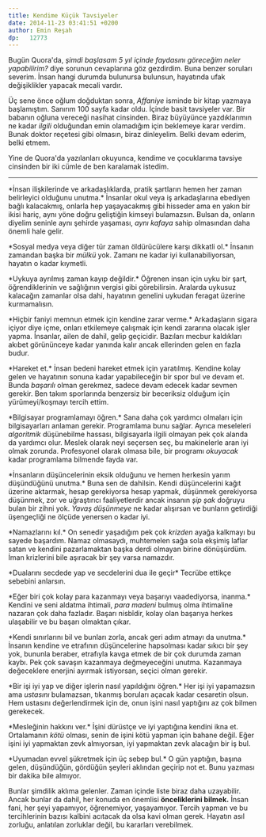 ```yaml
---
title: Kendime Küçük Tavsiyeler
date: 2014-11-23 03:41:51 +0200
author: Emin Reşah
dp:   12773
---
```


Bugün Quora'da, *şimdi başlasam 5 yıl içinde faydasını göreceğim neler
yapabilirim?* diye sorunun cevaplarına göz gezdirdim. Buna benzer
soruları severim. İnsan hangi durumda bulunursa bulunsun, hayatında ufak
değişiklikler yapacak mecali vardır.

Üç sene önce oğlum doğduktan sonra, *Affaniye* isminde bir kitap yazmaya
başlamıştım. Sanırım 100 sayfa kadar oldu. İçinde basit tavsiyeler var.
Bir babanın oğluna vereceği nasihat cinsinden. Biraz büyüyünce
yazdıklarımın ne kadar *ilgili* olduğundan emin olamadığım için
beklemeye karar verdim. Bunak doktor reçetesi gibi olmasın, biraz
dinleyelim. Belki devam ederim, belki etmem.

Yine de Quora'da yazılanları okuyunca, kendime ve çocuklarıma tavsiye
cinsinden bir iki cümle de ben karalamak istedim.

--------------

\*İnsan ilişkilerinde ve arkadaşlıklarda, pratik şartların hemen her
zaman belirleyici olduğunu unutma.\* İnsanlar okul veya iş arkadaşlarına
ebediyen bağlı kalacakmış, onlarla hep yaşayacakmış gibi hisseder ama en
yakın bir ikisi hariç, aynı yöne doğru geliştiğin kimseyi bulamazsın.
Bulsan da, onların diyelim seninle aynı şehirde yaşaması, *aynı kafaya*
sahip olmasından daha önemli hale gelir.

\*Sosyal medya veya diğer tür zaman öldürücülere karşı dikkatli ol.\*
İnsanın zamandan başka bir *mülkü* yok. Zamanı ne kadar iyi
kullanabiliyorsan, hayatın o kadar kıymetli.

\*Uykuya ayrılmış zaman kayıp değildir.\* Öğrenen insan için uyku bir
şart, öğrendiklerinin ve sağlığının vergisi gibi görebilirsin. Aralarda
uykusuz kalacağın zamanlar olsa dahi, hayatının genelini uykudan feragat
üzerine kurmamalısın.

\*Hiçbir faniyi memnun etmek için kendine zarar verme.\* Arkadaşların
sigara içiyor diye içme, onları etkilemeye çalışmak için kendi zararına
olacak işler yapma. İnsanlar, ailen de dahil, gelip geçicidir. Bazıları
mecbur kaldıkları akıbet görününceye kadar yanında kalır ancak
ellerinden gelen en fazla budur.

\*Hareket et.\* İnsan bedeni hareket etmek için yaratılmış. Kendine
kolay gelen ve hayatının sonuna kadar yapabileceğin bir spor bul ve
devam et. Bunda *başarılı* olman gerekmez, sadece devam edecek kadar
sevmen gerekir. Ben takım sporlarında benzersiz bir beceriksiz olduğum
için yürümeyi/koşmayı tercih ettim.

\*Bilgisayar programlamayı öğren.\* Sana daha çok yardımcı olmaları için
bilgisayarları anlaman gerekir. Programlama bunu sağlar. Ayrıca
meseleleri *algoritmik* düşünebilme hassası, bilgisayarla ilgili olmayan
pek çok alanda da yardımcı olur. Meslek olarak neyi seçersen seç, bu
makinelerle aran iyi olmak zorunda. Profesyonel olarak olmasa bile, bir
programı *okuyacak* kadar programlama bilmende fayda var.

\*İnsanların düşüncelerinin eksik olduğunu ve hemen herkesin yarım
düşündüğünü unutma.\* Buna sen de dahilsin. Kendi düşüncelerini kağıt
üzerine aktarmak, hesap gerekiyorsa hesap yapmak, düşünmek gerekiyorsa
düşünmek, zor ve uğraştırıcı faaliyetlerdir ancak insanın *şip şak*
doğruyu bulan bir zihni yok. *Yavaş düşünmeye* ne kadar alışırsan ve
bunların getirdiği üşengeçliği ne ölçüde yenersen o kadar iyi.

\*Namazlarını kıl.\* On senedir yaşadığım pek çok *krizden* ayağa
kalkmayı bu sayede başardım. Namaz olmasaydı, muhtemelen sağa sola
ekşimiş laflar satan ve kendini pazarlamaktan başka derdi olmayan birine
dönüşürdüm. İman krizlerini bile aşıracak bir şey varsa namazdır.

\*Dualarını secdede yap ve secdelerini dua ile geçir\* Tecrübe ettikçe
sebebini anlarsın.

\*Eğer biri çok kolay para kazanmayı veya başarıyı vaadediyorsa,
inanma.\* Kendini ve seni aldatma ihtimali, *para madeni* bulmuş olma
ihtimaline nazaran çok daha fazladır. Başarı nisbîdir, kolay olan
başarıya herkes ulaşabilir ve bu başarı olmaktan çıkar.

\*Kendi sınırlarını bil ve bunları zorla, ancak geri adım atmayı da
unutma.\* İnsanın kendine ve etrafının düşüncelerine hapsolması kadar
sıkıcı bir şey yok, bununla beraber, etrafıyla kavga etmek de bir çok
durumda zaman kaybı. Pek çok savaşın kazanmaya değmeyeceğini unutma.
Kazanmaya değeceklere enerjini ayırmak istiyorsan, seçici olman gerekir.

\*Bir işi iyi yap ve diğer işlerin nasıl yapıldığını öğren.\* Her işi
iyi yapamazsın ama *ustasını* bulamazsan, tıkanmış boruları açacak kadar
cesaretin olsun. Hem ustasını değerlendirmek için de, onun işini nasıl
yaptığını az çok bilmen gerekecek.

\*Mesleğinin hakkını ver.\* İşini dürüstçe ve iyi yaptığına kendini ikna
et. Ortalamanın *kötü* olması, senin de işini kötü yapman için bahane
değil. Eğer işini iyi yapmaktan zevk almıyorsan, iyi yapmaktan zevk
alacağın bir iş bul.

\*Uyumadan evvel şükretmek için üç sebep bul.\* O gün yaptığın, başına
gelen, düşündüğün, gördüğün şeyleri aklından geçirip not et. Bunu
yazması bir dakika bile almıyor.

Bunlar şimdilik aklıma gelenler. Zaman içinde liste biraz daha
uzayabilir. Ancak bunlar da dahil, her konuda en önemlisi
**önceliklerini bilmek.** İnsan fani, her şeyi yapamıyor, öğrenemiyor,
yaşayamıyor. Tercih yapman ve bu tercihlerinin bazısı kalbini acıtacak
da olsa kavi olman gerek. Hayatın asıl zorluğu, anlatılan zorluklar
değil, bu kararları verebilmek.
